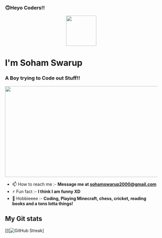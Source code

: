 ###  🙃Heyo Coders!!

<div id="header" align="center">
  <img src="https://media.giphy.com/media/M9gbBd9nbDrOTu1Mqx/giphy.gif" width="100"/>
</div>

<h1 > I'm Soham Swarup</h1>
<h3>A Boy trying to Code out Stuff!!</h3>

<div align="center">
  <img src="https://media.giphy.com/media/dWesBcTLavkZuG35MI/giphy.gif" width="600" height="300"/>
</div>

- 📫 How to reach me :- **Message me at sohamswarup2000@gmail.com**
- ⚡ Fun fact :- **I think I am funny XD**
- 🌱 Hobbieeee :- **Coding, Playing Minecraft, chess, cricket, reading books and a tons lotta things!**
  
## My Git stats
[[[![GitHub Streak](http://github-readme-streak-stats.herokuapp.com?user=your-MrAwesomeXD&theme=dark&background=000000)]
